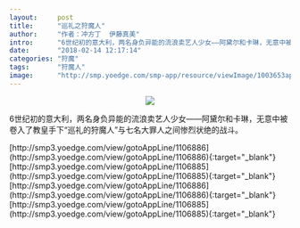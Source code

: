 ```yaml
---
layout:     post
title:      "巡礼之狩魔人"
author:     "作者：冲方丁  伊藤真美"
intro:      "6世纪初的意大利，两名身负异能的流浪卖艺人少女——阿黛尔和卡琳，无意中被卷入了教皇手下“巡礼的狩魔人”与七名大罪人之间惨烈状绝的战斗。"
date:       "2018-02-14 12:17:14"
categories: "狩魔"
tags:       "狩魔人"
image:      "http://smp.yoedge.com/smp-app/resource/viewImage/1003653appline.png"
---
```

<div style="text-align: center">
<p><img src="http://smp.yoedge.com/smp-app/resource/viewImage/1003653appline.png"/></p>
</div>
<p class="post-meta">
<span>6世纪初的意大利，两名身负异能的流浪卖艺人少女——阿黛尔和卡琳，无意中被卷入了教皇手下“巡礼的狩魔人”与七名大罪人之间惨烈状绝的战斗。</span>
</p>
[http://smp3.yoedge.com/view/gotoAppLine/1106886](http://smp3.yoedge.com/view/gotoAppLine/1106886){:target="_blank"}
[http://smp3.yoedge.com/view/gotoAppLine/1106885](http://smp3.yoedge.com/view/gotoAppLine/1106885){:target="_blank"}
[http://smp3.yoedge.com/view/gotoAppLine/1106886](http://smp3.yoedge.com/view/gotoAppLine/1106886){:target="_blank"}
[http://smp3.yoedge.com/view/gotoAppLine/1106885](http://smp3.yoedge.com/view/gotoAppLine/1106885){:target="_blank"}


